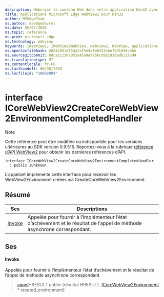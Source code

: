 ```yaml
---
description: Héberger le contenu Web dans votre application Win32 avec le contrôle Microsoft Edge WebView2
title: Applications Microsoft Edge WebView2 pour Win32
author: MSEdgeTeam
ms.author: msedgedevrel
ms.date: 05/07/2020
ms.topic: reference
ms.prod: microsoft-edge
ms.technology: webview
keywords: IWebView2, IWebView2WebView, webview2, WebView, applications Win32, Win32, Edge, ICoreWebView2, ICoreWebView2Controller, contrôle de navigateur, html Edge
ms.openlocfilehash: e838c851df54a7af5e4afe6352abef6d1044c8be
ms.sourcegitcommit: 8dca1c1367853e45a0a975bc89b1818adb117bd4
ms.translationtype: MT
ms.contentlocale: fr-FR
ms.lasthandoff: 06/08/2020
ms.locfileid: "10698084"
---
```

# interface ICoreWebView2CreateCoreWebView2EnvironmentCompletedHandler 

> [!NOTE]
> Cette référence peut être modifiée ou indisponible pour les versions ultérieures au SDK version 0.9.515. Reportez-vous à la rubrique [référence d’API WebView2](../../../webview2-api-reference.md) pour obtenir les dernières références d’API.

```
interface ICoreWebView2CreateCoreWebView2EnvironmentCompletedHandler
  : public IUnknown
```

L’appelant implémente cette interface pour recevoir les WebView2Environment créées via CreateCoreWebView2Environment.

## Résumé

 Ses                        | Descriptions
--------------------------------|---------------------------------------------
[Invoke](#invoke) | Appelée pour fournir à l’implémenteur l’état d’achèvement et le résultat de l’appel de méthode asynchrone correspondant.

## Ses

#### Invoke 

Appelée pour fournir à l’implémenteur l’état d’achèvement et le résultat de l’appel de méthode asynchrone correspondant.

> [appel](#invoke)HRESULT public (résultat HRESULT, [ICoreWebView2Environment](icorewebview2environment.md) * created_environment)

